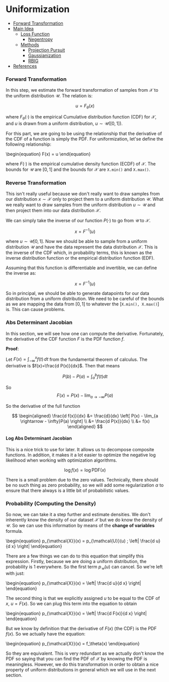 # Uniformization


- [Forward Transformation](#forward-transformation)
- [Main Idea](#main-idea)
  - [Loss Function](#loss-function)
    - [Negentropy](#negentropy)
  - [Methods](#methods)
    - [Projection Pursuit](#projection-pursuit)
    - [Gaussianization](#gaussianization)
    - [RBIG](#rbig)
- [References](#references)


### Forward Transformation

In this step, we estimate the forward transformation of samples from $\mathcal{X}$ to the uniform distribution $\mathcal{U}$. The relation is:

$$
u = F_\theta(x)
$$

where $F_\theta(\cdot)$ is the empirical Cumulative distribution function (CDF) for $\mathcal{X}$, and $u$ is drawn from a uniform distribution, $u\sim \mathcal{U}([0,1])$. 

For this part, we are going to be using the relationship that the derivative of the CDF of a function is simply the PDF. For uniformization, let'se define the following relationship:

\begin{equation}
F(x) = u
\end{equation}

where $F(\cdot)$ is the empirical cumulative density function (ECDF) of $\mathcal{X}$. The bounds for $\mathcal{U}$ are $[0,1]$ and the bounds for $\mathcal{X}$ are `X.min()` and `X.max()`. 

### Reverse Transformation

This isn't really useful because we don't really want to draw samples from our distribution $x \sim \mathcal{X}$ only to project them to a uniform distribution $\mathcal{U}$. What we really want to draw samples from the uniform distribution $u \sim \mathcal{U}$ and then project them into our data distribution $\mathcal{X}$. 

We can simply take the inverse of our function $P(\cdot)$ to go from $\mathcal{U}$ to $\mathcal{X}$.

$$
x = F^{-1}(u)
$$

where $u \sim \mathcal{U}[0,1]$. Now we should be able to sample from a uniform distribution $\mathcal{U}$ and have the data represent the data distribution $\mathcal{X}$. This is the inverse of the CDF which, in probability terms, this is known as the inverse distribution function or the empirical distribution function (EDF). 


Assuming that this function is differentiable and invertible, we can define the inverse as:

$$
x = F^{-1}(u)
$$

So in principal, we should be able to generate datapoints for our data distribution from a uniform distribution. We need to be careful of the bounds as we are mapping the data from $[0,1]$ to whatever the [`X.min(), X.max()`] is. This can cause problems.


### Abs Determinant Jacobian

In this section, we will see how one can compute the derivative. Fortunately, the derivative of the CDF function $F$ is the PDF function $f$.

**Proof**:

Let $F(x) = \int_{-\infty}^{x}f(t) \, dt$ from the fundamental theorem of calculus. The derivative is $f(x)=\frac{d P(x)}{dx}$. Then that means

$$
P(b)-P(a)=\int_a^b f(t) dt
$$

So $$F(x)=P(x) - \lim_{a \rightarrow - \infty}P(a)$$

So the derivative of the full function

$$
\begin{aligned}
\frac{d f(x)}{dx} 
&= \frac{d}{dx} \left[ P(x) - \lim_{a \rightarrow - \infty}P(a)  \right] \\
&= \frac{d P(x)}{dx} \\
&= f(x)
\end{aligned}
$$

#### Log Abs Determinant Jacobian

This is a nice trick to use for later. It allows us to decompose composite functions. In addition, it makes it a lot easier to optimize the negative log likelihood when working with optimization algorithms.

$$\log f(x) = \log \text{PDF}(x)$$

There is a small problem due to the zero values. Technically, there should be no such thing as zero probability, so we will add some regularization $\alpha$ to ensure that there always is a little bit of probabilistic values.


### Probability (Computing the Density)

So now, we can take it a step further and estimate densities. We don't inherently know the density of our dataset $\mathcal{X}$ but we do know the density of $\mathcal{U}$. So we can use this information by means of the **change of variables** formula.

\begin{equation}
p_{\mathcal{X}}(x) = p_{\mathcal{U}}(u) \; \left| \frac{d u}{d x} \right|
\end{equation}

There are a few things we can do to this equation that simplify this expression. Firstly, because we are doing a uniform distribution, the probability is 1 everywhere. So the first term $p_{\mathcal{U}}(u)$ can cancel. So we're left with just:

\begin{equation}
p_{\mathcal{X}}(x) =  \left| \frac{d u}{d x} \right|
\end{equation}

The second thing is that we explicitly assigned $u$ to be equal to the CDF of $x$, $u = F(x)$. So we can plug this term into the equation to obtain

\begin{equation}
p_{\mathcal{X}}(x) =  \left| \frac{d F(x)}{d x} \right|
\end{equation}

But we know by definition that the derivative of $F(x)$ (the CDF) is the PDF $f(x)$. So we actually have the equation:

\begin{equation}
p_{\mathcal{X}}(x) =  f_\theta(x)
\end{equation}

So they are equivalent. This is very redundant as we actually don't know the PDF so saying that you can find the PDF of $\mathcal{X}$ by knowing the PDF is meaningless. However, we do this transformation in order to obtain a nice property of uniform distributions in general which we will use in the next section.
